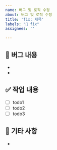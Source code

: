 ```yaml
---
name: 버그 및 로직 수정
about: 버그 및 로직 수정
title: 'fix: 제목'
labels: "🔨 fix"
assignees: ''

---
```


## 📃 버그 내용

- 
- 

## ✅ 작업 내용

- [ ] todo1
- [ ] todo2
- [ ] todo3

## 💬 기타 사항

-

